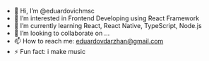 - 👋 Hi, I’m @eduardovichmsc
- 👀 I’m interested in Frontend Developing using React Framework
- 🌱 I’m currently learning React, React Native, TypeScript, Node.js
- 💞️ I’m looking to collaborate on ...
- 📫 How to reach me: eduardovdarzhan@gmail.com
- ⚡ Fun fact: i make music

<!---
eduardovichmsc/eduardovichmsc is a ✨ special ✨ repository because its `README.md` (this file) appears on your GitHub profile.
You can click the Preview link to take a look at your changes.
--->
